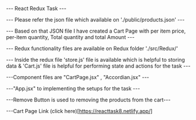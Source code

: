 --- React Redux Task ---

--- Please refer the json file which available on './public/products.json' ---

--- Based on that JSON file I have created a Cart Page with per item price, per-item quantity, Total quantity and total Amount ---

--- Redux functionality files are available on Redux folder './src/Redux/'

--- Inside the redux file 'store.js' file is available which is helpful to storing data & 'Cart.js' file is helpful for performing state and actions for the task ---

---Component files are "CartPage.jsx" , "Accordian.jsx" ---

---"App.jsx" to implementing the setups for the task ---

---Remove Button is used to removing the products from the cart---

---Cart Page Link (click here)[https://reacttask8.netlify.app/]
